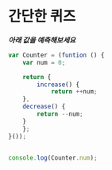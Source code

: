# 간단한 퀴즈

***아래 값을 예측해보세요***

```javascript
var Counter = (funtion () {
	var num = 0;

	return {
		increase() {
			return ++num;
	},
	decrease() {
		return --num;
	}
	};
}());


console.log(Counter.num);
```
